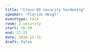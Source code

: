 ```yaml
---
title: "Cross-OS security hardening"
speaker: "Florian Heigl"
eventtype: talk
room: 2.security
start: 16:30
end: 17:25
date: 2018-12-31
draft: false
---
```

